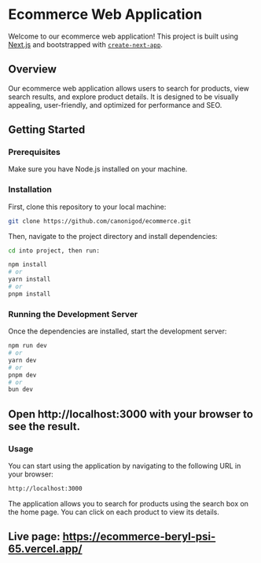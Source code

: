 # Ecommerce Web Application

Welcome to our ecommerce web application! This project is built using [Next.js](https://nextjs.org/) and bootstrapped with [`create-next-app`](https://github.com/vercel/next.js/tree/canary/packages/create-next-app).

## Overview

Our ecommerce web application allows users to search for products, view search results, and explore product details. It is designed to be visually appealing, user-friendly, and optimized for performance and SEO.

## Getting Started

### Prerequisites

Make sure you have Node.js installed on your machine.

### Installation

First, clone this repository to your local machine:

```bash
git clone https://github.com/canonigod/ecommerce.git
```

Then, navigate to the project directory and install dependencies:

```bash
cd into project, then run:

npm install
# or
yarn install
# or
pnpm install
```
### Running the Development Server
Once the dependencies are installed, start the development server:

```bash
npm run dev
# or
yarn dev
# or
pnpm dev
# or
bun dev
```

## Open http://localhost:3000 with your browser to see the result.

### Usage
You can start using the application by navigating to the following URL in your browser:

```bash
http://localhost:3000
```
The application allows you to search for products using the search box on the home page. You can click on each product to view its details.

## Live page: https://ecommerce-beryl-psi-65.vercel.app/
